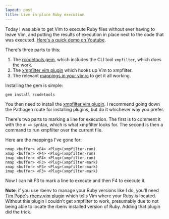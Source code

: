```yaml
---
layout: post
title: Live in-place Ruby execution
---
```


Today I was able to get Vim to execute Ruby files without ever having to leave Vim, and putting the results of execution in place next to the code that was executed. [Here's a quick demo on Youtube](http://www.youtube.com/embed/wigJLGmEKC4).

There's three parts to this:

1. The [rcodetools gem](http://rubygems.org/gems/rcodetools), which includes the CLI tool `xmpfilter`, which does the work.
2. The [xmpfilter vim plugin](https://github.com/t9md/vim-ruby-xmpfilter) which hooks up Vim to xmpfilter.
3. The relevant [mappings in your vimrc](https://github.com/jackfranklin/dotfiles/blob/master/vim/.vimrc#L260) to get it all working.

Installing the gem is simple:

    gem install rcodetools

You then need to install the [xmpfilter vim plugin](https://github.com/t9md/vim-ruby-xmpfilter). I recommend going down the Pathogen route for installing plugins, but do it whichever way you prefer.

There's two parts to marking a line for execution. The first is to comment it with the `# =>` syntax, which is what xmpfilter looks for. The second is then a command to run xmpfilter over the current file.

Here are the mappings I've gone for:

    nmap <buffer> <F4> <Plug>(xmpfilter-run)
    xmap <buffer> <F4> <Plug>(xmpfilter-run)
    imap <buffer> <F4> <Plug>(xmpfilter-run)
    nmap <buffer> <F3> <Plug>(xmpfilter-mark)
    xmap <buffer> <F3> <Plug>(xmpfilter-mark)
    imap <buffer> <F3> <Plug>(xmpfilter-mark)

Now I can hit F3 to mark a line to execute and then F4 to execute it.

__Note__: if you use rbenv to manage your Ruby versions like I do, you'll need [Tim Pope's rbenv.vim plugin](https://github.com/tpope/vim-rbenv) which tells Vim where your Ruby is located. Without this plugin I couldn't get xmpfilter to work, presumably due to not being able to locate the rbenv installed version of Ruby. Adding that plugin did the trick.
